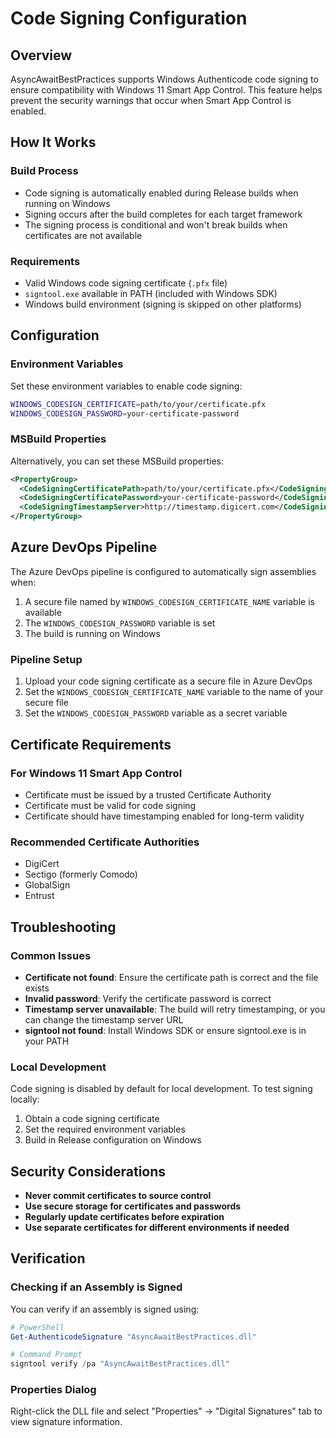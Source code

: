 # Code Signing Configuration

## Overview

AsyncAwaitBestPractices supports Windows Authenticode code signing to ensure compatibility with Windows 11 Smart App Control. This feature helps prevent the security warnings that occur when Smart App Control is enabled.

## How It Works

### Build Process
- Code signing is automatically enabled during Release builds when running on Windows
- Signing occurs after the build completes for each target framework
- The signing process is conditional and won't break builds when certificates are not available

### Requirements
- Valid Windows code signing certificate (`.pfx` file)
- `signtool.exe` available in PATH (included with Windows SDK)
- Windows build environment (signing is skipped on other platforms)

## Configuration

### Environment Variables
Set these environment variables to enable code signing:

```bash
WINDOWS_CODESIGN_CERTIFICATE=path/to/your/certificate.pfx
WINDOWS_CODESIGN_PASSWORD=your-certificate-password
```

### MSBuild Properties
Alternatively, you can set these MSBuild properties:

```xml
<PropertyGroup>
  <CodeSigningCertificatePath>path/to/your/certificate.pfx</CodeSigningCertificatePath>
  <CodeSigningCertificatePassword>your-certificate-password</CodeSigningCertificatePassword>
  <CodeSigningTimestampServer>http://timestamp.digicert.com</CodeSigningTimestampServer>
</PropertyGroup>
```

## Azure DevOps Pipeline

The Azure DevOps pipeline is configured to automatically sign assemblies when:
1. A secure file named by `WINDOWS_CODESIGN_CERTIFICATE_NAME` variable is available
2. The `WINDOWS_CODESIGN_PASSWORD` variable is set
3. The build is running on Windows

### Pipeline Setup
1. Upload your code signing certificate as a secure file in Azure DevOps
2. Set the `WINDOWS_CODESIGN_CERTIFICATE_NAME` variable to the name of your secure file
3. Set the `WINDOWS_CODESIGN_PASSWORD` variable as a secret variable

## Certificate Requirements

### For Windows 11 Smart App Control
- Certificate must be issued by a trusted Certificate Authority
- Certificate must be valid for code signing
- Certificate should have timestamping enabled for long-term validity

### Recommended Certificate Authorities
- DigiCert
- Sectigo (formerly Comodo)
- GlobalSign
- Entrust

## Troubleshooting

### Common Issues
- **Certificate not found**: Ensure the certificate path is correct and the file exists
- **Invalid password**: Verify the certificate password is correct
- **Timestamp server unavailable**: The build will retry timestamping, or you can change the timestamp server URL
- **signtool not found**: Install Windows SDK or ensure signtool.exe is in your PATH

### Local Development
Code signing is disabled by default for local development. To test signing locally:
1. Obtain a code signing certificate
2. Set the required environment variables
3. Build in Release configuration on Windows

## Security Considerations

- **Never commit certificates to source control**
- **Use secure storage for certificates and passwords**
- **Regularly update certificates before expiration**
- **Use separate certificates for different environments if needed**

## Verification

### Checking if an Assembly is Signed
You can verify if an assembly is signed using:

```powershell
# PowerShell
Get-AuthenticodeSignature "AsyncAwaitBestPractices.dll"

# Command Prompt
signtool verify /pa "AsyncAwaitBestPractices.dll"
```

### Properties Dialog
Right-click the DLL file and select "Properties" → "Digital Signatures" tab to view signature information.